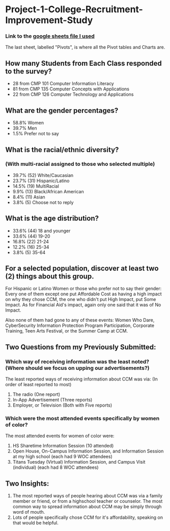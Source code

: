 # Project-1-College-Recruitment-Improvement-Study

### Link to the [google sheets file I used](https://docs.google.com/spreadsheets/d/13Pp2q7fMPlMMj_Y_6Gxn4Jo5MDxQDZwxZbXnqTdVmKM/edit?usp=sharing)

The last sheet, labelled "Pivots", is where all the Pivot tables and Charts are.

## How many Students from Each Class responded to the survey?

- 28 from CMP 101 Computer Information Literacy
- 81 from CMP 135 Computer Concepts with Applications
- 22 from CMP 126 Computer Technology and Applications

## What are the gender percentages?

- 58.8% Women
- 39.7% Men
- 1.5% Prefer not to say

## What is the racial/ethnic diversity?

### (With multi-racial assigned to those who selected multiple)

- 39.7% (52) White/Caucasian
- 23.7% (31) Hispanic/Latino
- 14.5% (19) MultiRacial
- 9.9% (13) Black/African American
- 8.4% (11) Asian
- 3.8% (5) Choose not to reply

## What is the age distribution?

- 33.6% (44) 18 and younger
- 33.6% (44) 19-20
- 16.8% (22) 21-24
- 12.2% (16) 25-34
- 3.8% (5) 35-64

## For a selected population, discover at least two (2) things about this group.

For Hispanic or Latino Women or those who prefer not to say their gender: Every one of them except one put Affordable Cost as having a high impact on why they chose CCM, the one who didn't put High Impact, put Some Impact. As for Financial Aid's impact, again only one said that it was of No Impact.

Also none of them had gone to any of these events: Women Who Dare, CyberSecurity Information Protection Program Participation, Corporate Training, Teen Arts Festival, or the Summer Camp at CCM.

## Two Questions from my Previously Submitted:

### Which way of receiving information was the least noted? (Where should we focus on upping our advertisements?)

The least reported ways of receiving information about CCM was via: (In order of least reported to most)
1. The radio (One report)
2. In-App Advertisement (Three reports)
3. Employer, or Television (Both with Five reports)

### Which were the most attended events specifically by women of color?

The most attended events for women of color were:
1. HS Sharetime Information Session (10 attended)
2. Open House, On-Campus Information Session, and Information Session at my high school (each had 9 WOC attendees)
3. Titans Tuesday (Virtual) Information Session, and Campus Visit (individual) (each had 8 WOC attendees)

## Two Insights:

1. The most reported ways of people hearing about CCM was via a family member or friend, or from a highschool teacher or counselor. The most common way to spread information about CCM may be simply through word of mouth.
2. Lots of people specifically chose CCM for it's affordability, speaking on that would be helpful.
